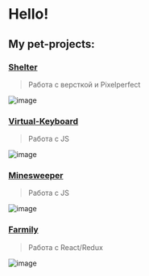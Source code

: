 # Hello!
## My pet-projects:
### [Shelter](https://rolling-scopes-school.github.io/donteday-JSFE2023Q1/shelter/index.html)
> Работа с версткой и Pixelperfect

![image](https://github.com/donteday/donteday_cv/assets/124591767/b891384c-fe51-4cee-927b-dd25134e9031)

### [Virtual-Keyboard](https://donteday.github.io/virtual-keyboard/index.html)
> Работа с JS

![image](https://github.com/donteday/donteday_cv/assets/124591767/e5e01798-a362-4741-83c5-5775d63bae04)

### [Minesweeper](https://rolling-scopes-school.github.io/donteday-JSFE2023Q1/minesweeper/index.html)
> Работа с JS

![image](https://github.com/donteday/donteday_cv/assets/124591767/f8dfa72e-6299-488f-87fc-d956e0ed4108)

### [Farmily](https://fluffy-boba-873f41.netlify.app/)
> Работа с React/Redux

![image](https://github.com/donteday/donteday_cv/assets/124591767/a5770d8e-b7e4-43f8-ae24-590e15cec26e)
